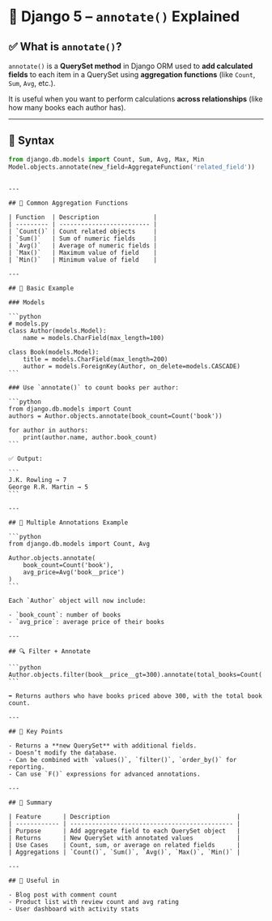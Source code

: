 # 📘 Django 5 – `annotate()` Explained
## ✅ What is `annotate()`?
`annotate()` is a **QuerySet method** in Django ORM used to **add calculated fields** to each item in a QuerySet using **aggregation functions** (like `Count`, `Sum`, `Avg`, etc.).

It is useful when you want to perform calculations **across relationships** (like how many books each author has).

---

## 🔧 Syntax

```python
from django.db.models import Count, Sum, Avg, Max, Min
Model.objects.annotate(new_field=AggregateFunction('related_field'))
```
````

---

## 📌 Common Aggregation Functions

| Function  | Description               |
| --------- | ------------------------- |
| `Count()` | Count related objects     |
| `Sum()`   | Sum of numeric fields     |
| `Avg()`   | Average of numeric fields |
| `Max()`   | Maximum value of field    |
| `Min()`   | Minimum value of field    |

---

## 🧪 Basic Example

### Models

```python
# models.py
class Author(models.Model):
    name = models.CharField(max_length=100)

class Book(models.Model):
    title = models.CharField(max_length=200)
    author = models.ForeignKey(Author, on_delete=models.CASCADE)
```

### Use `annotate()` to count books per author:

```python
from django.db.models import Count
authors = Author.objects.annotate(book_count=Count('book'))

for author in authors:
    print(author.name, author.book_count)
```

✅ Output:

```
J.K. Rowling → 7
George R.R. Martin → 5
```

---

## 🔁 Multiple Annotations Example

```python
from django.db.models import Count, Avg

Author.objects.annotate(
    book_count=Count('book'),
    avg_price=Avg('book__price')
)
```

Each `Author` object will now include:

- `book_count`: number of books
- `avg_price`: average price of their books

---

## 🔍 Filter + Annotate

```python
Author.objects.filter(book__price__gt=300).annotate(total_books=Count('book'))
```

➡️ Returns authors who have books priced above 300, with the total book count.

---

## 📌 Key Points

- Returns a **new QuerySet** with additional fields.
- Doesn’t modify the database.
- Can be combined with `values()`, `filter()`, `order_by()` for reporting.
- Can use `F()` expressions for advanced annotations.

---

## 🧠 Summary

| Feature      | Description                                   |
| ------------ | --------------------------------------------- |
| Purpose      | Add aggregate field to each QuerySet object   |
| Returns      | New QuerySet with annotated values            |
| Use Cases    | Count, sum, or average on related fields      |
| Aggregations | `Count()`, `Sum()`, `Avg()`, `Max()`, `Min()` |

---

## 🧰 Useful in

- Blog post with comment count
- Product list with review count and avg rating
- User dashboard with activity stats
